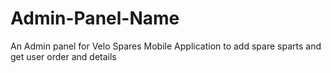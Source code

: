 # Admin-Panel-Name
An Admin panel for Velo Spares Mobile Application to add spare sparts and get user order and details 
